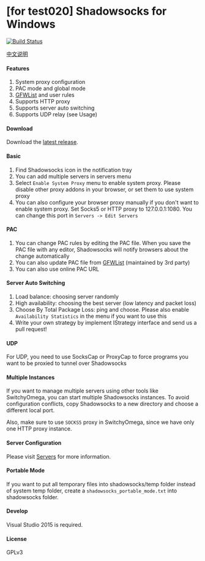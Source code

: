 [for test020] Shadowsocks for Windows
=======================

[![Build Status]][Appveyor]

[中文说明]

#### Features

1. System proxy configuration
2. PAC mode and global mode
3. [GFWList] and user rules
4. Supports HTTP proxy
5. Supports server auto switching
6. Supports UDP relay (see Usage)

#### Download

Download the [latest release].

#### Basic

1. Find Shadowsocks icon in the notification tray
2. You can add multiple servers in servers menu
3. Select `Enable System Proxy` menu to enable system proxy. Please disable other
proxy addons in your browser, or set them to use system proxy
4. You can also configure your browser proxy manually if you don't want to enable
system proxy. Set Socks5 or HTTP proxy to 127.0.0.1:1080. You can change this
port in `Servers -> Edit Servers`

#### PAC

1. You can change PAC rules by editing the PAC file. When you save the PAC file
with any editor, Shadowsocks will notify browsers about the change automatically
2. You can also update PAC file from [GFWList] (maintained by 3rd party)
3. You can also use online PAC URL

#### Server Auto Switching

1. Load balance: choosing server randomly
2. High availability: choosing the best server (low latency and packet loss)
3. Choose By Total Package Loss: ping and choose. Please also enable
   `Availability Statistics` in the menu if you want to use this
4. Write your own strategy by implement IStrategy interface and send us a pull request!

#### UDP

For UDP, you need to use SocksCap or ProxyCap to force programs you want
to be proxied to tunnel over Shadowsocks

#### Multiple Instances

If you want to manage multiple servers using other tools like SwitchyOmega,
you can start multiple Shadowsocks instances. To avoid configuration conflicts,
copy Shadowsocks to a new directory and choose a different local port.

Also, make sure to use `SOCKS5` proxy in SwitchyOmega, since we have only
one HTTP proxy instance.

#### Server Configuration

Please visit [Servers] for more information.

#### Portable Mode

If you want to put all temporary files into shadowsocks/temp folder instead of
system temp folder, create a `shadowsocks_portable_mode.txt` into shadowsocks folder.

#### Develop

Visual Studio 2015 is required.

#### License

GPLv3


[Appveyor]:       https://ci.appveyor.com/project/clowwindy/shadowsocks-csharp
[Build Status]:   https://ci.appveyor.com/api/projects/status/gknc8l1lxy423ehv/branch/master
[latest release]: https://github.com/shadowsocks/shadowsocks-csharp/releases
[GFWList]:        https://github.com/gfwlist/gfwlist
[Servers]:        https://github.com/shadowsocks/shadowsocks/wiki/Ports-and-Clients#linux--server-side
[中文说明]:       https://github.com/shadowsocks/shadowsocks-windows/wiki/Shadowsocks-Windows-%E4%BD%BF%E7%94%A8%E8%AF%B4%E6%98%8E
